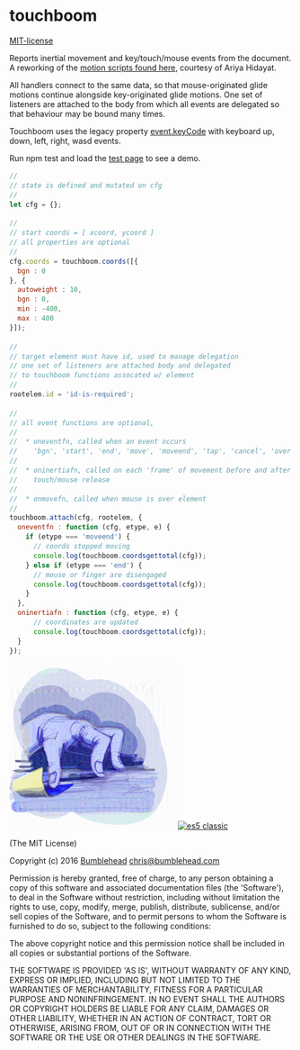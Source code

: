 touchboom
=========
[MIT-license](#license)

Reports inertial movement and key/touch/mouse events from the document. A reworking of the [motion scripts found here][7], courtesy of Ariya Hidayat.

All handlers connect to the same data, so that mouse-originated glide motions continue alongside key-originated glide motions. One set of listeners are attached to the body from which all events are delegated so that behaviour may be bound many times.

Touchboom uses the legacy property [event.keyCode][9] with keyboard up, down, left, right, wasd events.

Run npm test and load the [test page][8] to see a demo.

```javascript
//
// state is defined and mutated on cfg
//
let cfg = {};

//
// start coords = [ xcoord, ycoord ]
// all properties are optional
// 
cfg.coords = touchboom.coords([{
  bgn : 0
}, {
  autoweight : 10,
  bgn : 0,
  min : -400,
  max : 400
}]);

//
// target element must have id, used to manage delegation
// one set of listeners are attached body and delegated
// to touchboom functions assocated w/ element
//
rootelem.id = 'id-is-required';

//
// all event functions are optional,
//
//  * oneventfn, called when an event occurs
//    'bgn', 'start', 'end', 'move', 'moveend', 'tap', 'cancel', 'over'
//
//  * oninertiafn, called on each 'frame' of movement before and after
//    touch/mouse release
//
//  * onmovefn, called when mouse is over element
//
touchboom.attach(cfg, rootelem, {
  oneventfn : function (cfg, etype, e) {
    if (etype === 'moveend') {
      // coords stopped moving
      console.log(touchboom.coordsgettotal(cfg));
    } else if (etype === 'end') {
      // mouse or finger are disengaged
      console.log(touchboom.coordsgettotal(cfg));
    }
  },
  oninertiafn : function (cfg, etype, e) {
      // coordinates are updated
      console.log(touchboom.coordsgettotal(cfg));
  }
});
```

[0]: http://www.bumblehead.com                            "bumblehead"
[7]: https://github.com/ariya/kinetic/                       "kinetic"
[8]: https://github.com/iambumblehead/touchboom/blob/master/touchboom.test.js "test page"
[9]: https://developer.mozilla.org/en-US/docs/Web/API/KeyboardEvent/keyCode#Browser_compatibility


![scrounge](https://github.com/iambumblehead/scroungejs/raw/master/img/hand.png)[![es5 classic][7]][7] 


(The MIT License)

Copyright (c) 2016 [Bumblehead][0] <chris@bumblehead.com>

Permission is hereby granted, free of charge, to any person obtaining a copy of this software and associated documentation files (the 'Software'), to deal in the Software without restriction, including without limitation the rights to use, copy, modify, merge, publish, distribute, sublicense, and/or sell copies of the Software, and to permit persons to whom the Software is furnished to do so, subject to the following conditions:

The above copyright notice and this permission notice shall be included in all copies or substantial portions of the Software.

THE SOFTWARE IS PROVIDED 'AS IS', WITHOUT WARRANTY OF ANY KIND, EXPRESS OR IMPLIED, INCLUDING BUT NOT LIMITED TO THE WARRANTIES OF MERCHANTABILITY, FITNESS FOR A PARTICULAR PURPOSE AND NONINFRINGEMENT. IN NO EVENT SHALL THE AUTHORS OR COPYRIGHT HOLDERS BE LIABLE FOR ANY CLAIM, DAMAGES OR OTHER LIABILITY, WHETHER IN AN ACTION OF CONTRACT, TORT OR OTHERWISE, ARISING FROM, OUT OF OR IN CONNECTION WITH THE SOFTWARE OR THE USE OR OTHER DEALINGS IN THE SOFTWARE.
